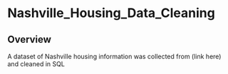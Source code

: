 # Nashville_Housing_Data_Cleaning
## Overview
A dataset of Nashville housing information was collected from (link here) and cleaned in SQL
